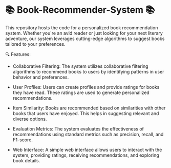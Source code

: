 # 📚 Book-Recommender-System 📚

This repository hosts the code for a personalized book recommendation system. Whether you're an avid reader or just looking for your next literary adventure, our system leverages cutting-edge algorithms to suggest books tailored to your preferences.


🔍 Features:

- Collaborative Filtering: The system utilizes collaborative filtering algorithms to recommend books to users by identifying patterns in user behavior and preferences.

- User Profiles: Users can create profiles and provide ratings for books they have read. These ratings are used to generate personalized recommendations.

- Item Similarity: Books are recommended based on similarities with other books that users have enjoyed. This helps in suggesting relevant and diverse options.

- Evaluation Metrics: The system evaluates the effectiveness of recommendations using standard metrics such as precision, recall, and F1-score.

- Web Interface: A simple web interface allows users to interact with the system, providing ratings, receiving recommendations, and exploring book details.

